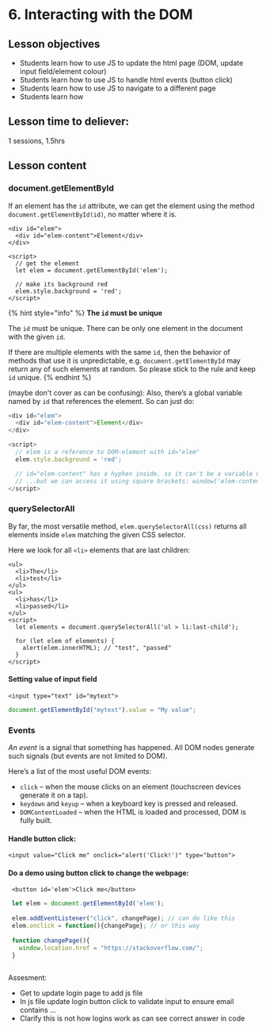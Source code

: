 # 6. Interacting with the DOM

## Lesson objectives

* Students learn how to use JS to update the html page \(DOM, update input field/element colour\)
* Students learn how to use JS to handle html events \(button click\)
* Students learn how to use JS to navigate to a different page
* Students learn how 

## Lesson time to deliever:

1 sessions, 1.5hrs

## Lesson content

### document.getElementById

 If an element has the `id` attribute, we can get the element using the method `document.getElementById(id)`, no matter where it is.

```markup
<div id="elem">
  <div id="elem-content">Element</div>
</div>

<script>
  // get the element
  let elem = document.getElementById('elem');

  // make its background red
  elem.style.background = 'red';
</script>
```

{% hint style="info" %}
**The `id` must be unique**

The `id` must be unique. There can be only one element in the document with the given `id`.

If there are multiple elements with the same `id`, then the behavior of methods that use it is unpredictable, e.g. `document.getElementById` may return any of such elements at random. So please stick to the rule and keep `id` unique.
{% endhint %}

\(maybe don't cover as can be confusing\): Also, there’s a global variable named by `id` that references the element. So can just do:

```javascript
<div id="elem">
  <div id="elem-content">Element</div>
</div>

<script>
  // elem is a reference to DOM-element with id="elem"
  elem.style.background = 'red';

  // id="elem-content" has a hyphen inside, so it can't be a variable name
  // ...but we can access it using square brackets: window['elem-content']
</script>
```

### querySelectorAll

By far, the most versatile method, `elem.querySelectorAll(css)` returns all elements inside `elem` matching the given CSS selector.

Here we look for all `<li>` elements that are last children:

```markup
<ul>
  <li>The</li>
  <li>test</li>
</ul>
<ul>
  <li>has</li>
  <li>passed</li>
</ul>
<script>
  let elements = document.querySelectorAll('ul > li:last-child');

  for (let elem of elements) {
    alert(elem.innerHTML); // "test", "passed"
  }
</script>
```

#### Setting value of input field

```markup
<input type="text" id="mytext">
```

```javascript
document.getElementById("mytext").value = "My value";
```

### Events

_An event_ is a signal that something has happened. All DOM nodes generate such signals \(but events are not limited to DOM\).

Here’s a list of the most useful DOM events:

* `click` – when the mouse clicks on an element \(touchscreen devices generate it on a tap\).
* `keydown` and `keyup` – when a keyboard key is pressed and released.
* `DOMContentLoaded` – when the HTML is loaded and processed, DOM is fully built.

#### Handle button click:

```markup
<input value="Click me" onclick="alert('Click!')" type="button">
```

#### Do a demo using button click to change the webpage:

```markup
 <button id='elem'>Click me</button> 
```

```javascript
 let elem = document.getElementById('elem');
 
 elem.addEventListener("click", changePage); // can do like this
 elem.onclick = function(){changePage}; // or this way
 
 function changePage(){
   window.location.href = "https://stackoverflow.com/";
 }
 
```

Assesment:

* Get to update login page to add js file
* In js file update login button click to validate input to ensure email contains ...
* Clarify this is not how logins work as can see correct answer in code

